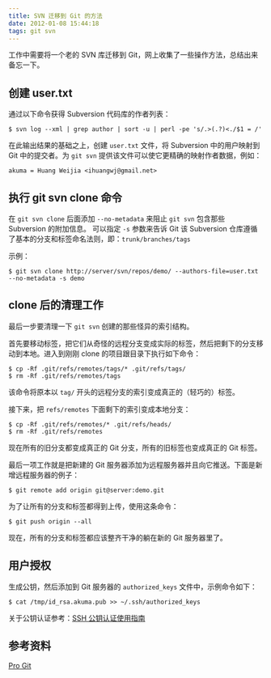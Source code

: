 ```yaml
---
title: SVN 迁移到 Git 的方法
date: 2012-01-08 15:44:18
tags: git svn
---
```


工作中需要将一个老的 SVN 库迁移到 Git，网上收集了一些操作方法，总结出来备忘一下。

<!--more-->

## 创建 user.txt

通过以下命令获得 Subversion 代码库的作者列表：

```
$ svn log --xml | grep author | sort -u | perl -pe 's/.>(.?)<./$1 = /'
```

在此输出结果的基础之上，创建 `user.txt` 文件，将 Subversion 中的用户映射到 Git 中的提交者。为 `git svn` 提供该文件可以使它更精确的映射作者数据，例如：

```
akuma = Huang Weijia <ihuangwj@gmail.net>
```

## 执行 git svn clone 命令

在 `git svn clone` 后面添加 `--no-metadata` 来阻止 `git svn` 包含那些 Subversion 的附加信息。
可以指定 `-s` 参数来告诉 Git 该 Subversion 仓库遵循了基本的分支和标签命名法则，即：`trunk/branches/tags`

示例：

```
$ git svn clone http://server/svn/repos/demo/ --authors-file=user.txt --no-metadata -s demo
```

## clone 后的清理工作

最后一步要清理一下 `git svn` 创建的那些怪异的索引结构。

首先要移动标签，把它们从奇怪的远程分支变成实际的标签，然后把剩下的分支移动到本地。进入到刚刚 clone 的项目跟目录下执行如下命令：

```
$ cp -Rf .git/refs/remotes/tags/* .git/refs/tags/
$ rm -Rf .git/refs/remotes/tags
```

该命令将原本以 `tag/` 开头的远程分支的索引变成真正的（轻巧的）标签。

接下来，把 `refs/remotes` 下面剩下的索引变成本地分支：

```
$ cp -Rf .git/refs/remotes/* .git/refs/heads/
$ rm -Rf .git/refs/remotes
```

现在所有的旧分支都变成真正的 Git 分支，所有的旧标签也变成真正的 Git 标签。

最后一项工作就是把新建的 Git 服务器添加为远程服务器并且向它推送。下面是新增远程服务器的例子：

```
$ git remote add origin git@server:demo.git
```

为了让所有的分支和标签都得到上传，使用这条命令：

```
$ git push origin --all
```

现在，所有的分支和标签都应该整齐干净的躺在新的 Git 服务器里了。

## 用户授权

生成公钥，然后添加到 Git 服务器的 `authorized_keys` 文件中，示例命令如下：

```
$ cat /tmp/id_rsa.akuma.pub >> ~/.ssh/authorized_keys
```

关于公钥认证参考：[SSH 公钥认证使用指南](../../../../2010/11/01/SSH-公钥认证使用指南/)

## 参考资料

[Pro Git](http://progit.org/book/zh/)
